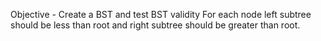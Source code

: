 Objective - Create a BST and test BST validity
For each node left subtree should be less than root
and right subtree should be greater than root.

